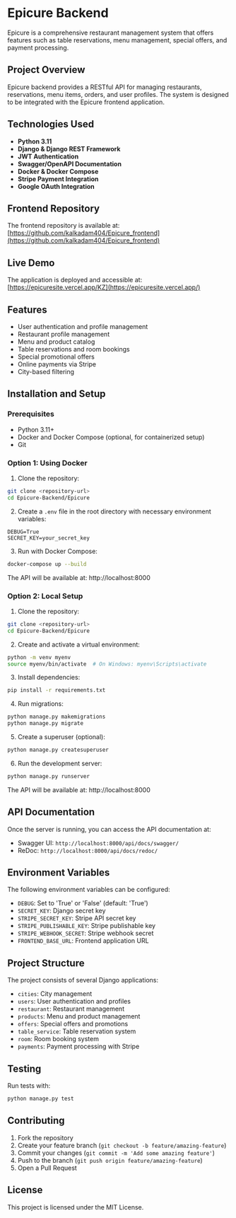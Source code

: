 # Epicure Backend
Epicure is a comprehensive restaurant management system that offers features such as table reservations, menu management, special offers, and payment processing.

## Project Overview
Epicure backend provides a RESTful API for managing restaurants, reservations, menu items, orders, and user profiles. The system is designed to be integrated with the Epicure frontend application.

## Technologies Used
- **Python 3.11**
- **Django & Django REST Framework**
- **JWT Authentication**
- **Swagger/OpenAPI Documentation**
- **Docker & Docker Compose**
- **Stripe Payment Integration**
- **Google OAuth Integration**

## Frontend Repository
The frontend repository is available at:
[https://github.com/kalkadam404/Epicure_frontend](https://github.com/kalkadam404/Epicure_frontend)

## Live Demo
The application is deployed and accessible at:
[https://epicuresite.vercel.app/KZ](https://epicuresite.vercel.app/)


## Features
- User authentication and profile management
- Restaurant profile management
- Menu and product catalog
- Table reservations and room bookings
- Special promotional offers
- Online payments via Stripe
- City-based filtering

## Installation and Setup

### Prerequisites
- Python 3.11+
- Docker and Docker Compose (optional, for containerized setup)
- Git

### Option 1: Using Docker
1. Clone the repository:
```bash
git clone <repository-url>
cd Epicure-Backend/Epicure
```

2. Create a `.env` file in the root directory with necessary environment variables:
```
DEBUG=True
SECRET_KEY=your_secret_key
```

3. Run with Docker Compose:
```bash
docker-compose up --build
```

The API will be available at: http://localhost:8000

### Option 2: Local Setup
1. Clone the repository:
```bash
git clone <repository-url>
cd Epicure-Backend/Epicure
```

2. Create and activate a virtual environment:
```bash
python -m venv myenv
source myenv/bin/activate  # On Windows: myenv\Scripts\activate
```

3. Install dependencies:
```bash
pip install -r requirements.txt
```

4. Run migrations:
```bash
python manage.py makemigrations
python manage.py migrate
```

5. Create a superuser (optional):
```bash
python manage.py createsuperuser
```

6. Run the development server:
```bash
python manage.py runserver
```

The API will be available at: http://localhost:8000

## API Documentation
Once the server is running, you can access the API documentation at:
- Swagger UI: `http://localhost:8000/api/docs/swagger/`
- ReDoc: `http://localhost:8000/api/docs/redoc/`

## Environment Variables
The following environment variables can be configured:
- `DEBUG`: Set to 'True' or 'False' (default: 'True')
- `SECRET_KEY`: Django secret key
- `STRIPE_SECRET_KEY`: Stripe API secret key
- `STRIPE_PUBLISHABLE_KEY`: Stripe publishable key
- `STRIPE_WEBHOOK_SECRET`: Stripe webhook secret
- `FRONTEND_BASE_URL`: Frontend application URL

## Project Structure
The project consists of several Django applications:
- `cities`: City management
- `users`: User authentication and profiles
- `restaurant`: Restaurant management
- `products`: Menu and product management
- `offers`: Special offers and promotions
- `table_service`: Table reservation system
- `room`: Room booking system
- `payments`: Payment processing with Stripe

## Testing
Run tests with:
```bash
python manage.py test
```

## Contributing
1. Fork the repository
2. Create your feature branch (`git checkout -b feature/amazing-feature`)
3. Commit your changes (`git commit -m 'Add some amazing feature'`)
4. Push to the branch (`git push origin feature/amazing-feature`)
5. Open a Pull Request

## License
This project is licensed under the MIT License.